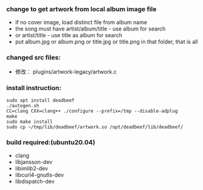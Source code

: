 ### change to get artwork from local album image file
- if no cover image, load distinct file from album name
- the song must have artist/album/title - use album for search
- or artist/title - use title as album for search
- put album.jpg or album.png or title.jpg or title.png in that folder, that is all

### changed src files:
- 修改：     plugins/artwork-legacy/artwork.c

### install instruction:
	sudo apt install deadbeef
	./autogen.sh
	CC=clang CXX=clang++ ./configure --prefix=/tmp --disable-adplug
	make
	sudo make install
	sudo cp ~/tmp/lib/deadbeef/artwork.so /opt/deadbeef/lib/deadbeef/

### build required:(ubuntu20.04)
- clang
- libjansson-dev
- libimlib2-dev
- libcurl4-gnutls-dev
- libdispatch-dev
